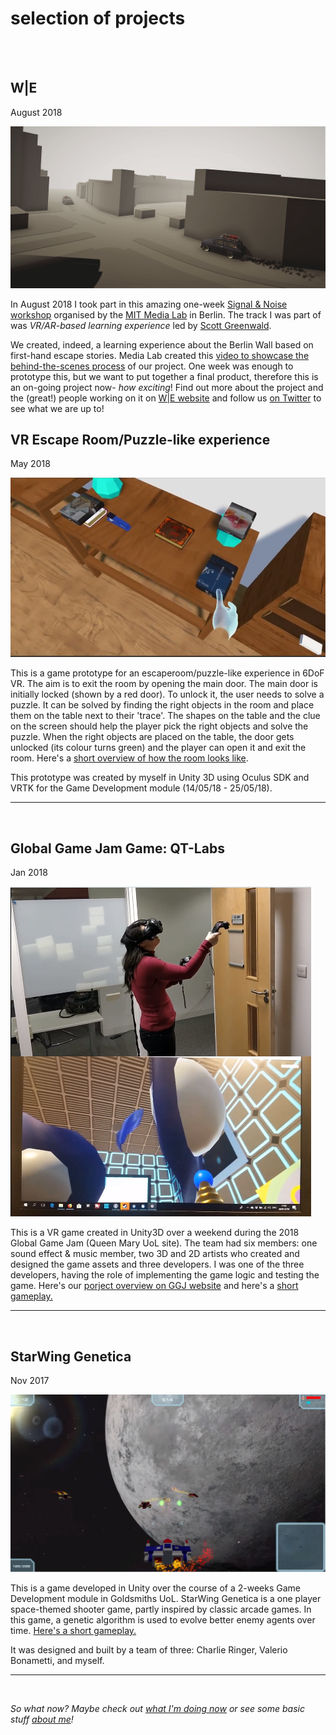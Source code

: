 # selection of projects
<br><br>
## W|E
August 2018

![W\|E project: Trabi](/assets/img/wetrabi.png)

In August 2018 I took part in this amazing one-week [Signal & Noise workshop](https://www.media.mit.edu/events/mlberlin-signalandnoise/) organised by the [MIT Media Lab](https://www.media.mit.edu/) in Berlin. The track I was part of was  *VR/AR-based learning experience* led by [Scott Greenwald](https://www.media.mit.edu/people/swgreen/projects/). 

We created, indeed, a learning experience about the Berlin Wall based on first-hand escape stories. Media Lab created this [video to showcase the behind-the-scenes process](https://youtu.be/C16gaWamXpg) of our project. One week was enough to prototype this, but we want to put together a final product, therefore this is an on-going project now- _how exciting_! Find out more about the project and the (great!) people working on it on [W\|E website](http://we-vr.berlin/) and follow us [on Twitter](https://twitter.com/WEVR_Berlin) to see what we are up to! 

## VR Escape Room/Puzzle-like experience
May 2018

![VR Escape Room](/assets/img/vrthingy.PNG)

This is a game prototype for an escaperoom/puzzle-like experience in 6DoF VR. The aim is to exit the room by opening the main door. The main door is initially locked (shown by a red door). To unlock it, the user needs to solve a puzzle. It can be solved by finding the right objects in the room and place them on the table next to their 'trace'. The shapes on the table and the clue on the screen should help the player pick the right objects and solve the puzzle. When the right objects are placed on the table, the door gets unlocked (its colour turns green) and the player can open it and exit the room. Here's a [short overview of how the room looks like](https://www.youtube.com/watch?v=cxV6fWVhEZE).

This prototype was created by myself in Unity 3D using Oculus SDK and VRTK for the Game Development module (14/05/18 - 25/05/18).

---
<br>

## Global Game Jam Game: QT-Labs
Jan 2018 

![QT-Labs](/assets/img/qtlabs.PNG)

This is a VR game created in Unity3D over a weekend during the 2018 Global Game Jam (Queen Mary UoL site). The team had six members: one sound effect & music member, two 3D and 2D artists who created and designed the game assets and three developers. I was one of the three developers, having the role of implementing the game logic and testing the game. Here's our [porject overview on GGJ website](https://globalgamejam.org/2018/games/qt-labs) and here's a [short gameplay.](https://vimeo.com/253292962)

---
<br>

## StarWing Genetica
Nov 2017 

![StarwingGenetica](/assets/img/starwinggenetica.PNG)

This is a game developed in Unity over the course of a 2-weeks Game Development module in Goldsmiths UoL. StarWing Genetica is a one player space-themed shooter game, partly inspired by classic arcade games. In this game, a genetic algorithm is used to evolve better enemy agents over time. [Here's a short gameplay.](https://www.youtube.com/watch?v=n4fnTExbxMs&feature=youtu.be)

It was designed and built by a team of three: Charlie Ringer, Valerio Bonametti, and myself.

---
<br>

*So what now? Maybe check out [what I'm doing now](https://cristinadobre.github.io/now.html) or see some basic stuff [about me](https://cristinadobre.github.io/)!*
